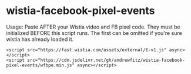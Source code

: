 # wistia-facebook-pixel-events

Usage:
Paste AFTER your Wistia video and FB pixel code. They must be initialized BEFORE this script runs.
The first can be omitted if you're sure wistia has already loaded it.

```
<script src="https://fast.wistia.com/assets/external/E-v1.js" async></script>
<script src="https://cdn.jsdelivr.net/gh/andrewfitz/wistia-facebook-pixel-events/wfbpe.min.js" async></script>
```
